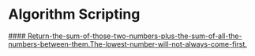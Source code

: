 # Algorithm Scripting

[#### Return-the-sum-of-those-two-numbers-plus-the-sum-of-all-the-numbers-between-them.The-lowest-number-will-not-always-come-first.](https://github.com/amangalvedhekar/interview-preparations/blob/master/freecodecamp-algorithm-questions/sumAll.js)